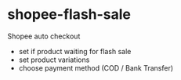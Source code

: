 # shopee-flash-sale

Shopee auto checkout
- set if product waiting for flash sale
- set product variations
- choose payment method (COD / Bank Transfer)